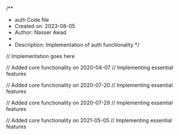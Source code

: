 /**
 * auth Code file
 * Created on: 2023-08-05
 * Author: Nasser Awad
 *
 * Description: Implementation of auth functionality
 */
 
// Implementation goes here


// Added core functionality on 2020-04-07
// Implementing essential features

// Added core functionality on 2020-07-20
// Implementing essential features

// Added core functionality on 2020-07-29
// Implementing essential features

// Added core functionality on 2021-05-05
// Implementing essential features

